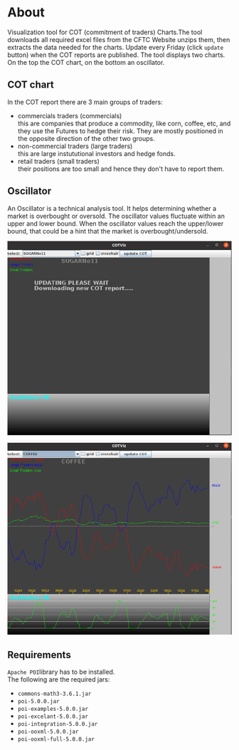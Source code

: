 # About
Visualization tool for COT (commitment of traders) Charts.The tool downloads all required excel files from the CFTC Website unzips them, 
then extracts the data needed for the charts. Update every Friday (click ```update``` button) when the COT reports are published. 
The tool displays two charts. On the top the COT chart, on the bottom an oscillator.

## COT chart
In the COT report there are 3 main groups of traders:<br>
- commercials traders (commercials) <br> this are companies that produce a commodity, like corn, coffee, etc, and they use the Futures to hedge their risk. They are mostly positioned in the opposite direction of the other two groups.
- non-commercial traders (large traders) <br>  this are large instututional investors and hedge fonds.
- retail traders (small traders) <br> their positions are too small and hence they don't have to report them.

## Oscillator
An Oscillator is a technical analysis tool. It helps determining whether a market is overbought or oversold. The oscillator values fluctuate within an upper and lower bound. When the oscillator values reach the upper/lower bound, that could be a hint that the market is overbought/undersold.

![picture1](pictures/cot1.png)

![picture2](pictures/cot2.png)

## Requirements
```Apache POI```library has to be installed. <br>
The following are the required jars:
- ```commons-math3-3.6.1.jar```
- ```poi-5.0.0.jar```
- ```poi-examples-5.0.0.jar```
- ```poi-excelant-5.0.0.jar```
- ```poi-integration-5.0.0.jar```
- ```poi-ooxml-5.0.0.jar```
- ```poi-ooxml-full-5.0.0.jar```
